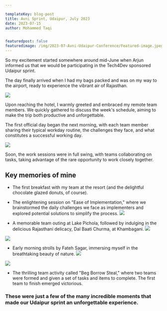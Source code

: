 ```yaml
---

templateKey: blog-post
title: Avni Sprint, Udaipur, July 2023
date: 2023-07-15
author: Mohammed Taqi


featuredpost: false
featuredimage: /img/2023-07-Avni-Udaipur-Conference/Featured-image.jpeg
---
```


So my excitement started somewhere around mid-June when Arjun informed us that we would be participating in the Tech4Dev sponsored Udaipur sprint.

The day finally arrived when I had my bags packed and was on my way to the airport, ready to experience the vibrant air of Rajasthan.

![](/img/2023-07-Avni-Udaipur-Conference/Airport.jpeg)

Upon reaching the hotel, I warmly greeted and embraced my remote team members. We quickly gathered to discuss the week's schedule, aiming to make the trip both productive and unforgettable.

The first official day began the next morning, with each team member sharing their typical workday routine, the challenges they face, and what constitutes a successful working day.

![](/img/2023-07-Avni-Udaipur-Conference/my-day.jpeg)

Soon, the work sessions were in full swing, with teams collaborating on tasks, taking advantage of the rare opportunity to work closely together.

## Key memories of mine

- The first breakfast with my team at the resort (and the delightful chocolate glazed donuts, of course).

- The enlightening session on "Ease of Implementation," where we brainstormed the daily challenges we face as implementers and explored potential solutions to simplify the process.
![](/img/2023-07-Avni-Udaipur-Conference/ease-of-impl.jpeg)

- A memorable team outing at Lake Pichola, followed by indulging in the delicious Rajasthani delicacy, Dal Baati Churma, at Khambagani.
![](/img/2023-07-Avni-Udaipur-Conference/pichola.jpeg)

![](/img/2023-07-Avni-Udaipur-Conference/Khambagani.jpeg)

- Early morning strolls by Fateh Sagar, immersing myself in the breathtaking beauty of nature.
![](/img/2023-07-Avni-Udaipur-Conference/Fateh-Sagar.jpeg)

![](/img/2023-07-Avni-Udaipur-Conference/Fateh-Sagar-2.jpeg)

- The thrilling team activity called "Beg Borrow Steal," where two teams were formed and given a set of tasks and items to complete. The first team to finish emerged victorious.

### These were just a few of the many incredible moments that made our Udaipur sprint an unforgettable experience.
